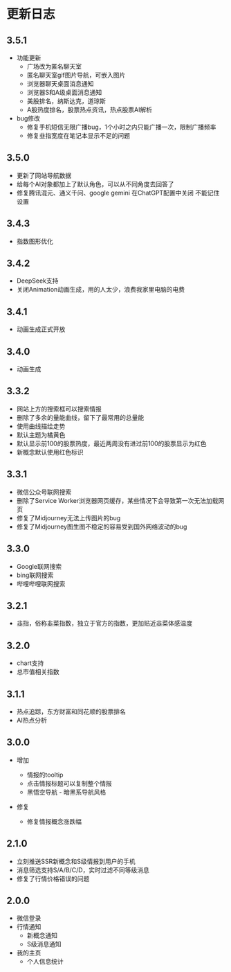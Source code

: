 # 更新日志

## 3.5.1

- 功能更新
  - 广场改为匿名聊天室
  - 匿名聊天室gif图片导航，可嵌入图片
  - 浏览器聊天桌面消息通知
  - 浏览器S和A级桌面消息通知
  - 美股排名，纳斯达克，道琼斯
  - A股热度排名，股票热点资讯，热点股票AI解析
- bug修改
  - 修复手机短信无限广播bug，1个小时之内只能广播一次，限制广播频率
  - 修复韭指宽度在笔记本显示不足的问题

## 3.5.0

- 更新了网站导航数据
- 给每个AI对象都加上了默认角色，可以从不同角度去回答了
- 修复腾讯混元、通义千问、google gemini 在ChatGPT配置中关闭 不能记住设置

## 3.4.3

- 指数图形优化

## 3.4.2

- DeepSeek支持
- 关闭Animation动画生成，用的人太少，浪费我家里电脑的电费

## 3.4.1

- 动画生成正式开放

## 3.4.0

- 动画生成

## 3.3.2

- 网站上方的搜索框可以搜索情报
- 删除了多余的量能曲线，留下了最常用的总量能
- 使用曲线描绘走势
- 默认主题为橘黄色
- 默认显示前100的股票热度，最近两周没有进过前100的股票显示为红色
- 新概念默认使用红色标识

## 3.3.1

- 微信公众号联网搜索
- 删除了Service Worker浏览器网页缓存，某些情况下会导致第一次无法加载网页
- 修复了Midjourney无法上传图片的bug
- 修复了Midjourney图生图不稳定的容易受到国外网络波动的bug

## 3.3.0

- Google联网搜索
- bing联网搜索
- 哔哩哔哩联网搜索

## 3.2.1

- 韭指，俗称韭菜指数，独立于官方的指数，更加贴近韭菜体感温度

## 3.2.0

- chart支持
- 总市值相关指数

## 3.1.1

- 热点追踪，东方财富和同花顺的股票排名
- AI热点分析

## 3.0.0

- 增加
    - 情报的tooltip
    - 点击情报标题可以复制整个情报
    - 黑悟空导航 - 暗黑系导航风格

- 修复
    - 修复情报概念涨跌幅

## 2.1.0

- 立刻推送SSR新概念和S级情报到用户的手机
- 消息筛选支持S/A/B/C/D，实时过滤不同等级消息
- 修复了行情价格错误的问题

## 2.0.0

- 微信登录
- 行情通知
    - 新概念通知
    - S级消息通知
- 我的主页
    - 个人信息统计